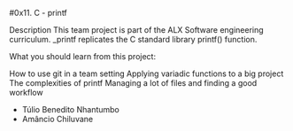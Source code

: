 #0x11. C - printf 

Description
This team project is part of the ALX Software engineering curriculum. _printf replicates the C standard library printf() function.

What you should learn from this project:

How to use git in a team setting
Applying variadic functions to a big project
The complexities of printf
Managing a lot of files and finding a good workflow


* Túlio Benedito Nhantumbo
* Amâncio Chiluvane
